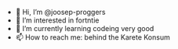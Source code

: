 - 👋 Hi, I’m @joosep-proggers
- 👀 I’m interested in fortntie
- 🌱 I’m currently learning codeing very good
- 📫 How to reach me: behind the Karete Konsum

<!---
joosep-proggers/joosep-proggers is a ✨ special ✨ repository because its `README.md` (this file) appears on your GitHub profile.
You can click the Preview link to take a look at your changes.
--->
